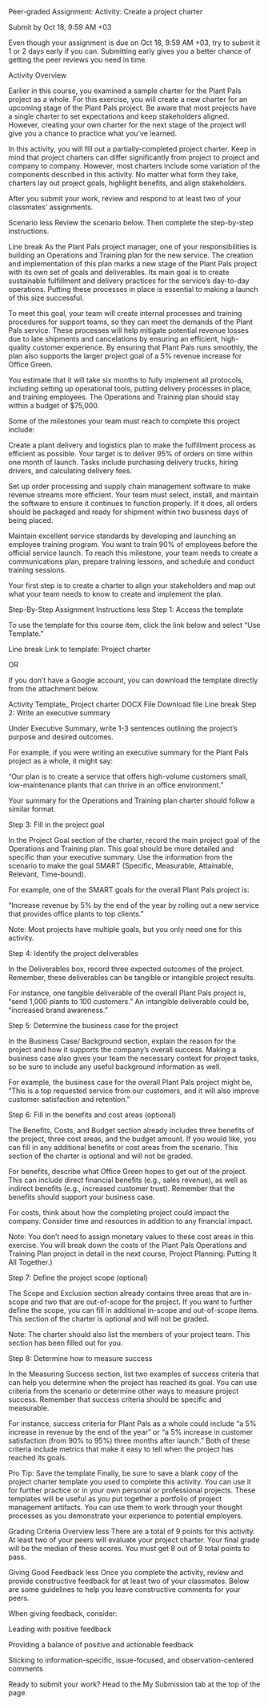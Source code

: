 Peer-graded Assignment: Activity: Create a project charter

Submit by Oct 18, 9:59 AM +03

Even though your assignment is due on Oct 18, 9:59 AM +03, try to submit it 1 or 2 days early if you can. Submitting early gives you a better chance of getting the peer reviews you need in time.

Activity Overview

Earlier in this course, you examined a sample charter for the Plant Pals project as a whole. For this exercise, you will create a new charter for an upcoming stage of the Plant Pals project. Be aware that most projects have a single charter to set expectations and keep stakeholders aligned. However, creating your own charter for the next stage of the project will give you a chance to practice what you’ve learned.

In this activity, you will fill out a partially-completed project charter. Keep in mind that project charters can differ significantly from project to project and company to company. However, most charters include some variation of the components described in this activity. No matter what form they take, charters lay out project goals, highlight benefits, and align stakeholders.

After you submit your work, review and respond to at least two of your classmates’ assignments.

Scenario
less 
Review the scenario below. Then complete the step-by-step instructions.

Line break
As the Plant Pals project manager, one of your responsibilities is building an Operations and Training plan for the new service. The creation and implementation of this plan marks a new stage of the Plant Pals project with its own set of goals and deliverables. Its main goal is to create sustainable fulfillment and delivery practices for the service’s day-to-day operations. Putting these processes in place is essential to making a launch of this size successful.

To meet this goal, your team will create internal processes and training procedures for support teams, so they can meet the demands of the Plant Pals service. These processes will help mitigate potential revenue losses due to late shipments and cancelations by ensuring an efficient, high-quality customer experience. By ensuring that Plant Pals runs smoothly, the plan also supports the larger project goal of a 5% revenue increase for Office Green.

You estimate that it will take six months to fully implement all protocols, including setting up operational tools, putting delivery processes in place, and training employees. The Operations and Training plan should stay within a budget of $75,000.

Some of the milestones your team must reach to complete this project include:

Create a plant delivery and logistics plan to make the fulfillment process as efficient as possible. Your target is to deliver 95% of orders on time within one month of launch. Tasks include purchasing delivery trucks, hiring drivers, and calculating delivery fees. 

Set up order processing and supply chain management software to make revenue streams more efficient. Your team must select, install, and maintain the software to ensure it continues to function properly. If it does, all orders should be packaged and ready for shipment within two business days of being placed. 

Maintain excellent service standards by developing and launching an employee training program. You want to train 90% of employees before the official service launch. To reach this milestone, your team needs to create a communications plan, prepare training lessons, and schedule and conduct training sessions.

Your first step is to create a charter to align your stakeholders and map out what your team needs to know to create and implement the plan.

Step-By-Step Assignment Instructions
less 
Step 1: Access the template

To use the template for this course item, click the link below and select “Use Template.” 

Line break
Link to template: Project charter

OR

If you don’t have a Google account, you can download the template directly from the attachment below.

Activity Template_ Project charter
DOCX File
Download file
Line break
Step 2: Write an executive summary

Under Executive Summary, write 1-3 sentences outlining the project’s purpose and desired outcomes.

For example, if you were writing an executive summary for the Plant Pals project as a whole, it might say:

“Our plan is to create a service that offers high-volume customers small, low-maintenance plants that can thrive in an office environment.”

Your summary for the Operations and Training plan charter should follow a similar format.

Step 3: Fill in the project goal

In the Project Goal section of the charter, record the main project goal of the Operations and Training plan. This goal should be more detailed and specific than your executive summary. Use the information from the scenario to make the goal SMART (Specific, Measurable, Attainable, Relevant, Time-bound). 

For example, one of the SMART goals for the overall Plant Pals project is:

“Increase revenue by 5% by the end of the year by rolling out a new service that provides office plants to top clients.”

Note: Most projects have multiple goals, but you only need one for this activity.

Step 4: Identify the project deliverables

In the Deliverables box, record three expected outcomes of the project. Remember, these deliverables can be tangible or intangible project results. 

For instance, one tangible deliverable of the overall Plant Pals project is, “send 1,000 plants to 100 customers.” An intangible deliverable could be, “increased brand awareness.”

Step 5: Determine the business case for the project

In the Business Case/ Background section, explain the reason for the project and how it supports the company’s overall success. Making a business case also gives your team the necessary context for project tasks, so be sure to include any useful background information as well. 

For example, the business case for the overall Plant Pals project might be, “This is a top requested service from our customers, and it will also improve customer satisfaction and retention.”

Step 6: Fill in the benefits and cost areas (optional)

The Benefits, Costs, and Budget section already includes three benefits of the project, three cost areas, and the budget amount. If you would like, you can fill in any additional benefits or cost areas from the scenario. This section of the charter is optional and will not be graded.

For benefits, describe what Office Green hopes to get out of the project. This can include direct financial benefits (e.g., sales revenue), as well as indirect benefits (e.g., increased customer trust). Remember that the benefits should support your business case. 

For costs, think about how the completing project could impact the company. Consider time and resources in addition to any financial impact. 

Note: You don’t need to assign monetary values to these cost areas in this exercise. You will break down the costs of the Plant Pals Operations and Training Plan project in detail in the next course, Project Planning: Putting It All Together.)

Step 7: Define the project scope (optional)

The Scope and Exclusion section already contains three areas that are in-scope and two that are out-of-scope for the project. If you want to further define the scope, you can fill in additional in-scope and out-of-scope items. This section of the charter is optional and will not be graded.

Note: The charter should also list the members of your project team. This section has been filled out for you. 

Step 8: Determine how to measure success

In the Measuring Success section, list two examples of success criteria that can help you determine when the project has reached its goal. You can use criteria from the scenario or determine other ways to measure project success. Remember that success criteria should be specific and measurable. 

For instance, success criteria for Plant Pals as a whole could include “a 5% increase in revenue by the end of the year” or “a 5% increase in customer satisfaction (from 90% to 95%) three months after launch.” Both of these criteria include metrics that make it easy to tell when the project has reached its goals.

Pro Tip: Save the template
Finally, be sure to save a blank copy of the project charter template you used to complete this activity. You can use it for further practice or in your own personal or professional projects. These templates will be useful as you put together a portfolio of project management artifacts. You can use them to work through your thought processes as you demonstrate your experience to potential employers.

Grading Criteria Overview
less 
There are a total of 9 points for this activity. At least two of your peers will evaluate your project charter. Your final grade will be the median of these scores. You must get 8 out of 9 total points to pass.

Giving Good Feedback
less 
Once you complete the activity, review and provide constructive feedback for at least two of your classmates. Below are some guidelines to help you leave constructive comments for your peers. 

When giving feedback, consider:

Leading with positive feedback

Providing a balance of positive and actionable feedback

Sticking to information-specific, issue-focused, and observation-centered comments

Ready to submit your work? Head to the My Submission tab at the top of the page.